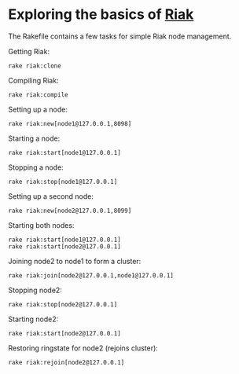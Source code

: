 Exploring the basics of [Riak](http://riak.basho.com)
==============================

The Rakefile contains a few tasks for simple Riak node management.

Getting Riak:
    
    rake riak:clone


Compiling Riak:

    rake riak:compile


Setting up a node:

    rake riak:new[node1@127.0.0.1,8098]


Starting a node:

	rake riak:start[node1@127.0.0.1]


Stopping a node:

	rake riak:stop[node1@127.0.0.1]


Setting up a second node:

	rake riak:new[node2@127.0.0.1,8099]


Starting both nodes:

	rake riak:start[node1@127.0.0.1]
	rake riak:start[node2@127.0.0.1]


Joining node2 to node1 to form a cluster:

	rake riak:join[node2@127.0.0.1,node1@127.0.0.1]


Stopping node2:

	rake riak:stop[node2@127.0.0.1]


Starting node2:

	rake riak:start[node2@127.0.0.1]


Restoring ringstate for node2 (rejoins cluster):

	rake riak:rejoin[node2@127.0.0.1]